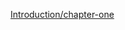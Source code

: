 <html>
  
  <a href= "https://github.com/priyanka2096/Introduction/blob/chapter-one/chapter-one "> Introduction/chapter-one </a>
  
  </html>

